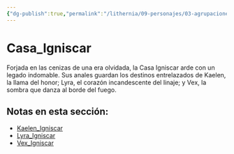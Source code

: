 ```yaml
---
{"dg-publish":true,"permalink":"/lithernia/09-personajes/03-agrupaciones/casa-igniscar/home/"}
---
```


# Casa_Igniscar

Forjada en las cenizas de una era olvidada, la Casa Igniscar arde con un legado indomable. Sus anales guardan los destinos entrelazados de Kaelen, la llama del honor; Lyra, el corazón incandescente del linaje; y Vex, la sombra que danza al borde del fuego.

## Notas en esta sección:
- [Kaelen_Igniscar](./Kaelen_Igniscar.md)
- [Lyra_Igniscar](./Lyra_Igniscar.md)
- [Vex_Igniscar](./Vex_Igniscar.md)

